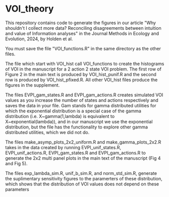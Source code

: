 # VOI_theory

This repository contains code to generate the figures in our article "Why shouldn't I collect more data? Reconciling disagreements between intuition and value of Information analyses" in the Journal Methods in Ecology and Evolution, 2024, by Holden et al. 

You must save the file "VOI_functions.R" in the same directory as the other files.

The file which start with VOI_hist call VOI_functions to create the histograms of VOI in the manuscript for a 2 action 2 state VOI problem. The first row of Figure 2 in the main text is produced by VOI_hist_punif.R and the second row is produced by VOI_hist_pfixed.R. All other VOI_hist files produce the figures in the supplement.

The files EVPI_gam_states.R and EVPI_gam_actions.R creates simulated VOI values as you increase the number of states and actions respectively and saves the data in your file. Gam stands for gamma distributed utilities for which the exponential distribution is a special case of the gamma distribution (i.e. X~gamma(1,lambda) is equivalent to X~exponential(lambda)), and in our manuscript we use the exponential distribution, but the file has the functionality to explore other gamma distributed utilities, which we did not do.

The files make_asymp_plots_2x2_uniform.R and make_gamma_plots_2x2.R takes in the data created by running EVPI_unif_states.R, EVPI_unif_actions.R, EVPI_gam_states.R and EVPI_gam_actions.R to generate the 2x2 multi panel plots in the main text of the manuscript (Fig 4 and Fig 5).

The files exp_lambda_sim.R, unif_b_sim.R, and norm_std_sim.R, generate the suplimentary sensitivity figures to the paramerters of these distribution, 
which shows that the distribution of VOI values does not depend on these parameters

